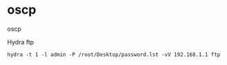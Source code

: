 # oscp
oscp

Hydra ftp
```
hydra -t 1 -l admin -P /root/Desktop/password.lst -vV 192.168.1.1 ftp
```


